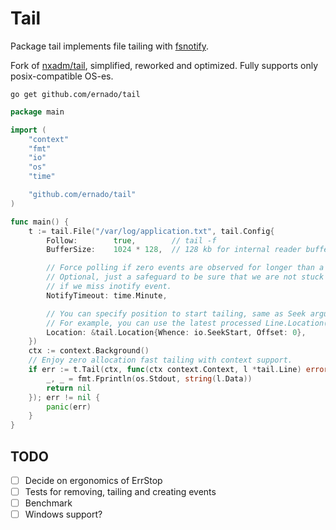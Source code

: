 # Tail

Package tail implements file tailing with [fsnotify](https://github.com/fsnotify/fsnotify).

Fork of [nxadm/tail](https://github.com/nxadm/tail), simplified, reworked and optimized.
Fully supports only posix-compatible OS-es.

```console
go get github.com/ernado/tail
```

```go
package main

import (
	"context"
	"fmt"
	"io"
	"os"
	"time"

	"github.com/ernado/tail"
)

func main() {
	t := tail.File("/var/log/application.txt", tail.Config{
		Follow:        true,        // tail -f
		BufferSize:    1024 * 128,  // 128 kb for internal reader buffer

		// Force polling if zero events are observed for longer than a minute.
		// Optional, just a safeguard to be sure that we are not stuck forever
		// if we miss inotify event.
		NotifyTimeout: time.Minute,

		// You can specify position to start tailing, same as Seek arguments.
		// For example, you can use the latest processed Line.Location() value.
		Location: &tail.Location{Whence: io.SeekStart, Offset: 0},
	})
	ctx := context.Background()
	// Enjoy zero allocation fast tailing with context support.
	if err := t.Tail(ctx, func(ctx context.Context, l *tail.Line) error {
		_, _ = fmt.Fprintln(os.Stdout, string(l.Data))
		return nil
	}); err != nil {
		panic(err)
	}
}
```

## TODO
- [ ] Decide on ergonomics of ErrStop
- [ ] Tests for removing, tailing and creating events
- [ ] Benchmark
- [ ] Windows support?
